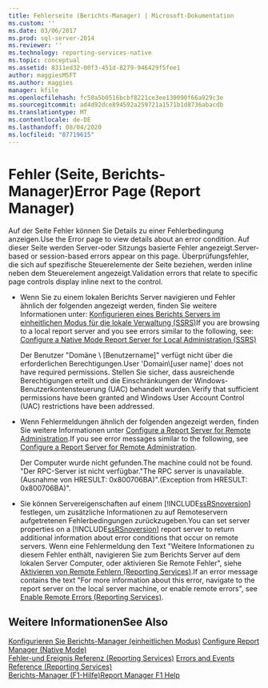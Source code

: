```yaml
---
title: Fehlerseite (Berichts-Manager) | Microsoft-Dokumentation
ms.custom: ''
ms.date: 03/06/2017
ms.prod: sql-server-2014
ms.reviewer: ''
ms.technology: reporting-services-native
ms.topic: conceptual
ms.assetid: 8311ed32-00f3-451d-8279-946429f5fee1
author: maggiesMSFT
ms.author: maggies
manager: kfile
ms.openlocfilehash: fc50a5b0516bcbf8221ce3ee130090f66a929c3e
ms.sourcegitcommit: ad4d92dce894592a259721a1571b1d8736abacdb
ms.translationtype: MT
ms.contentlocale: de-DE
ms.lasthandoff: 08/04/2020
ms.locfileid: "87719615"
---
```

# <a name="error-page-report-manager"></a><span data-ttu-id="63b89-102">Fehler (Seite, Berichts-Manager)</span><span class="sxs-lookup"><span data-stu-id="63b89-102">Error Page (Report Manager)</span></span>
  <span data-ttu-id="63b89-103">Auf der Seite Fehler können Sie Details zu einer Fehlerbedingung anzeigen.</span><span class="sxs-lookup"><span data-stu-id="63b89-103">Use the Error page to view details about an error condition.</span></span> <span data-ttu-id="63b89-104">Auf dieser Seite werden Server-oder Sitzungs basierte Fehler angezeigt.</span><span class="sxs-lookup"><span data-stu-id="63b89-104">Server-based or session-based errors appear on this page.</span></span> <span data-ttu-id="63b89-105">Überprüfungsfehler, die sich auf spezifische Steuerelemente der Seite beziehen, werden inline neben dem Steuerelement angezeigt.</span><span class="sxs-lookup"><span data-stu-id="63b89-105">Validation errors that relate to specific page controls display inline next to the control.</span></span>  
  
-   <span data-ttu-id="63b89-106">Wenn Sie zu einem lokalen Berichts Server navigieren und Fehler ähnlich der folgenden angezeigt werden, finden Sie weitere Informationen unter: [Konfigurieren eines Berichts Servers im einheitlichen Modus für die lokale Verwaltung &#40;SSRS&#41;](report-server/configure-a-native-mode-report-server-for-local-administration-ssrs.md)</span><span class="sxs-lookup"><span data-stu-id="63b89-106">If you are browsing to a local report server and you see errors similar to the following, see: [Configure a Native Mode Report Server for Local Administration &#40;SSRS&#41;](report-server/configure-a-native-mode-report-server-for-local-administration-ssrs.md)</span></span>  
  
     <span data-ttu-id="63b89-107">Der Benutzer "Domäne \\ [Benutzername]" verfügt nicht über die erforderlichen Berechtigungen.</span><span class="sxs-lookup"><span data-stu-id="63b89-107">User 'Domain\\[user name]' does not have required permissions.</span></span> <span data-ttu-id="63b89-108">Stellen Sie sicher, dass ausreichende Berechtigungen erteilt und die Einschränkungen der Windows-Benutzerkontensteuerung (UAC) behandelt wurden.</span><span class="sxs-lookup"><span data-stu-id="63b89-108">Verify that sufficient permissions have been granted and Windows User Account Control (UAC) restrictions have been addressed.</span></span>  
  
-   <span data-ttu-id="63b89-109">Wenn Fehlermeldungen ähnlich der folgenden angezeigt werden, finden Sie weitere Informationen unter [Configure a Report Server for Remote Administration](report-server/configure-a-report-server-for-remote-administration.md).</span><span class="sxs-lookup"><span data-stu-id="63b89-109">If you see error messages similar to the following, see [Configure a Report Server for Remote Administration](report-server/configure-a-report-server-for-remote-administration.md).</span></span>  
  
     <span data-ttu-id="63b89-110">Der Computer wurde nicht gefunden.</span><span class="sxs-lookup"><span data-stu-id="63b89-110">The machine could not be found.</span></span> <span data-ttu-id="63b89-111">"Der RPC-Server ist nicht verfügbar.</span><span class="sxs-lookup"><span data-stu-id="63b89-111">"The RPC server is unavailable.</span></span> <span data-ttu-id="63b89-112">(Ausnahme von HRESULT: 0x800706BA)".</span><span class="sxs-lookup"><span data-stu-id="63b89-112">(Exception from HRESULT: 0x800706BA)".</span></span>  
  
-   <span data-ttu-id="63b89-113">Sie können Servereigenschaften auf einem [!INCLUDE[ssRSnoversion](../includes/ssrsnoversion-md.md)] festlegen, um zusätzliche Informationen zu auf Remoteservern aufgetretenen Fehlerbedingungen zurückzugeben.</span><span class="sxs-lookup"><span data-stu-id="63b89-113">You can set server properties on a [!INCLUDE[ssRSnoversion](../includes/ssrsnoversion-md.md)] report server to return additional information about error conditions that occur on remote servers.</span></span> <span data-ttu-id="63b89-114">Wenn eine Fehlermeldung den Text "Weitere Informationen zu diesem Fehler enthält, navigieren Sie zum Berichts Server auf dem lokalen Server Computer, oder aktivieren Sie Remote Fehler", siehe [Aktivieren von Remote Fehlern &#40;Reporting Services&#41;](report-server/enable-remote-errors-reporting-services.md).</span><span class="sxs-lookup"><span data-stu-id="63b89-114">If an error message contains the text "For more information about this error, navigate to the report server on the local server machine, or enable remote errors", see [Enable Remote Errors &#40;Reporting Services&#41;](report-server/enable-remote-errors-reporting-services.md).</span></span>  
  
## <a name="see-also"></a><span data-ttu-id="63b89-115">Weitere Informationen</span><span class="sxs-lookup"><span data-stu-id="63b89-115">See Also</span></span>  
 <span data-ttu-id="63b89-116">[Konfigurieren Sie Berichts-Manager &#40;einheitlichen Modus&#41;](report-server/configure-web-portal.md) </span><span class="sxs-lookup"><span data-stu-id="63b89-116">[Configure Report Manager &#40;Native Mode&#41;](report-server/configure-web-portal.md) </span></span>  
 <span data-ttu-id="63b89-117">[Fehler-und Ereignis Referenz &#40;Reporting Services&#41;](troubleshooting/errors-and-events-reference-reporting-services.md) </span><span class="sxs-lookup"><span data-stu-id="63b89-117">[Errors and Events Reference &#40;Reporting Services&#41;](troubleshooting/errors-and-events-reference-reporting-services.md) </span></span>  
 [<span data-ttu-id="63b89-118">Berichts-Manager (F1-Hilfe)</span><span class="sxs-lookup"><span data-stu-id="63b89-118">Report Manager F1 Help</span></span>](../../2014/reporting-services/report-manager-f1-help.md)  
  
  
